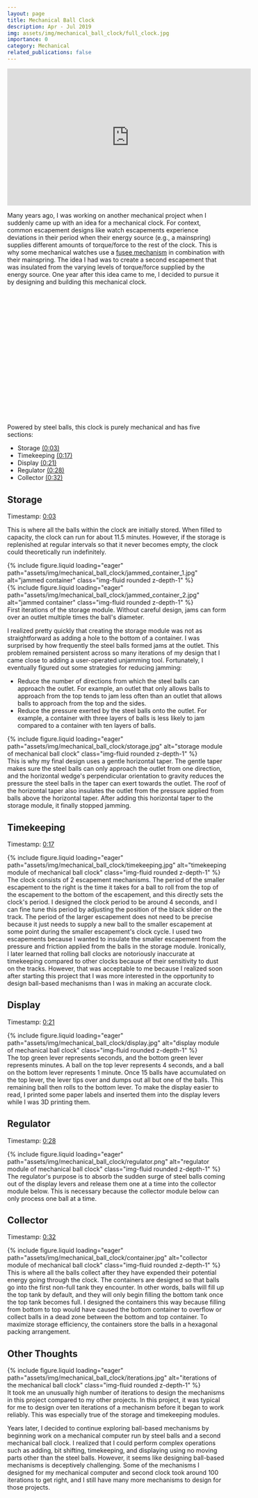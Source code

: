 ```yaml
---
layout: page
title: Mechanical Ball Clock
description: Apr - Jul 2019
img: assets/img/mechanical_ball_clock/full_clock.jpg
importance: 0
category: Mechanical
related_publications: false
---
```



<div class="embed-responsive embed-responsive-16by9 mb-3">
    <iframe width="560" height="315" src="https://www.youtube.com/embed/JKv2sZO4aGY?si=e8iIDBwpUzCc4_C3" title="YouTube video player" frameborder="0" allow="accelerometer; autoplay; clipboard-write; encrypted-media; gyroscope; picture-in-picture; web-share" referrerpolicy="strict-origin-when-cross-origin" allowfullscreen></iframe>
</div> 

Many years ago, I was working on another mechanical project when I suddenly came up with an idea for a mechanical clock. For context, common escapement designs like watch escapements experience deviations in their period when their energy source (e.g., a mainspring) supplies different amounts of torque/force to the rest of the clock. This is why some mechanical watches use a [fusee mechanism](https://en.wikipedia.org/wiki/Fusee_%28horology%29) in combination with their mainspring. The idea I had was to create a second escapement that was insulated from the varying levels of torque/force supplied by the energy source. One year after this idea came to me, I decided to pursue it by designing and building this mechanical clock.

<!-- <div class="embed-responsive embed-responsive-16by9 mt-4 mb-3">
    <iframe width="560" height="315" src="https://www.youtube.com/embed/x7STD5HqZzA?si=PjqoqM41ET_HG6tv" title="YouTube video player" frameborder="0" allow="accelerometer; autoplay; clipboard-write; encrypted-media; gyroscope; picture-in-picture; web-share" referrerpolicy="strict-origin-when-cross-origin" allowfullscreen></iframe>
</div> -->

<style>
    /* Video container that respects Bootstrap width */
    .video-container {
        position: relative;
        width: calc(100% + 30px);
        margin-left: -15px; 
        height: 0;
        padding-bottom: 56.25%; /* 16:9 aspect ratio */
        margin-bottom: 20px;
    }

    .video-container iframe {
        position: absolute;
        top: 0;
        left: 0;
        width: 100%;
        height: 100%;
    }
</style>

<div class="container">
    <div class="row justify-content-center">
        <div class="col-sm-12 mt-3">
            <div class="video-container" id="video-container">
                <div id="player"></div>
            </div>
        </div>
    </div>
</div>

<script>
    let player;
    let isPlayerReady = false;
    
    // Load the YouTube API
    function loadYouTubeAPI() {
        const tag = document.createElement('script');
        tag.src = 'https://www.youtube.com/iframe_api';
        const firstScriptTag = document.getElementsByTagName('script')[0];
        firstScriptTag.parentNode.insertBefore(tag, firstScriptTag);
    }
    
    // This function is called automatically when the API is ready
    function onYouTubeIframeAPIReady() {
        console.log('YouTube API Ready');
        player = new YT.Player('player', {
            width: '100%',
            height: '100%',
            videoId: 'x7STD5HqZzA', // Replace with your video ID
            playerVars: {
                'playsinline': 1
            },
            events: {
                'onReady': onPlayerReady,
                'onError': onPlayerError
            }
        });
    }
    
    function onPlayerReady(event) {
        console.log('Player Ready');
        isPlayerReady = true;
    }
    
    function onPlayerError(event) {
        console.error('YouTube Player Error:', event.data);
    }
    
    function seekTo(seconds) {
        if (player && isPlayerReady && typeof player.seekTo === 'function') {
            try {
                player.seekTo(seconds, true);
                console.log('Seeking to:', seconds);
            } catch (error) {
                console.error('Error seeking:', error);
            }
        } else {
            console.log('Player not ready yet');
        }
    }
    
    function scrollToVideo() {
        const playerElement = document.getElementById('player');
        playerElement.scrollIntoView({ 
            behavior: 'smooth', // 'auto' would make it jump to the video rather than scroll to it
            block: 'center' // Options: 'start', 'center', 'end', 'nearest'
        });
    }
    
    function seekToAndScroll(seconds) {
        seekTo(seconds);
        scrollToVideo();
    }

    // Initialize when page loads
    if (document.readyState === 'loading') {
        document.addEventListener('DOMContentLoaded', loadYouTubeAPI);
    } else {
        loadYouTubeAPI();
    }
</script>


Powered by steel balls, this clock is purely mechanical and has five sections:
<ul>
    <li>Storage <a href="#" onclick="seekToAndScroll(3); return false;">(0:03)</a></li>
    <li>Timekeeping <a href="#" onclick="seekToAndScroll(17); return false;">(0:17)</a></li>
    <li>Display <a href="#" onclick="seekToAndScroll(21); return false;">(0:21)</a></li>
    <li>Regulator <a href="#" onclick="seekToAndScroll(28); return false;">(0:28)</a></li>
    <li>Collector <a href="#" onclick="seekToAndScroll(32); return false;">(0:32)</a></li>
</ul>


<h2 class="post-title">Storage</h2>
<p class="subpost-timestamp">Timestamp: <a href="#" onclick="seekToAndScroll(3); return false;">0:03</a></p>
<p>This is where all the balls within the clock are initially stored. When filled to capacity, the clock can run for about 11.5 minutes. However, if the storage is replenished at regular intervals so that it never becomes empty, the clock could theoretically run indefinitely.</p>

<div class="row justify-content-center">
    <div class="col-sm-5 mt-3">
        {% include figure.liquid loading="eager" path="assets/img/mechanical_ball_clock/jammed_container_1.jpg" alt="jammed container" class="img-fluid rounded z-depth-1" %}
    </div>
    <div class="col-sm-4 mt-3">
        {% include figure.liquid loading="eager" path="assets/img/mechanical_ball_clock/jammed_container_2.jpg" alt="jammed container" class="img-fluid rounded z-depth-1" %}
    </div>
</div>
<div class="caption mt-0">
    First iterations of the storage module. Without careful design, jams can form over an outlet multiple times the ball's diameter.
</div>

I realized pretty quickly that creating the storage module was not as straightforward as adding a hole to the bottom of a container. I was surprised by how frequently the steel balls formed jams at the outlet. This problem remained persistent across so many iterations of my design that I came close to adding a user-operated unjamming tool. Fortunately, I eventually figured out some strategies for reducing jamming:
<ul>
    <li>Reduce the number of directions from which the steel balls can approach the outlet. For example, an outlet that only allows balls to approach from the top tends to jam less often than an outlet that allows balls to approach from the top and the sides.</li>
    <li>Reduce the pressure exerted by the steel balls onto the outlet. For example, a container with three layers of balls is less likely to jam compared to a container with ten layers of balls.</li>
</ul>

<div class="row justify-content-center">
    <div class="col-sm-8 mt-3">
        {% include figure.liquid loading="eager" path="assets/img/mechanical_ball_clock/storage.jpg" alt="storage module of mechanical ball clock" class="img-fluid rounded z-depth-1" %}
    </div>
</div>
 This is why my final design uses a gentle horizontal taper. The gentle taper makes sure the steel balls can only approach the outlet from one direction, and the horizontal wedge's perpendicular orientation to gravity reduces the pressure the steel balls in the taper can exert towards the outlet. The roof of the horizontal taper also insulates the outlet from the pressure applied from balls above the horizontal taper. After adding this horizontal taper to the storage module, it finally stopped jamming.


<h2 class="post-title">Timekeeping</h2>
<p class="subpost-timestamp">Timestamp: <a href="#" onclick="seekToAndScroll(17); return false;">0:17</a></p>
<div class="row justify-content-center">
    <div class="col-sm-8 mt-3">
        {% include figure.liquid loading="eager" path="assets/img/mechanical_ball_clock/timekeeping.jpg" alt="timekeeping module of mechanical ball clock" class="img-fluid rounded z-depth-1" %}
    </div>
</div>
The clock consists of 2 escapement mechanisms. The period of the smaller escapement to the right is the time it takes for a ball to roll from the top of the escapement to the bottom of the escapement, and this directly sets the clock's period. I designed the clock period to be around 4 seconds, and I can fine tune this period by adjusting the position of the black slider on the track. The period of the larger escapement does not need to be precise because it just needs to supply a new ball to the smaller escapement at some point during the smaller escapement's clock cycle. I used two escapements because I wanted to insulate the smaller escapement from the pressure and friction applied from the balls in the storage module. Ironically, I later learned that rolling ball clocks are notoriously inaccurate at timekeeping compared to other clocks because of their sensitivity to dust on the tracks. However, that was acceptable to me because I realized soon after starting this project that I was more interested in the opportunity to design ball-based mechanisms than I was in making an accurate clock.


<h2 class="post-title">Display</h2>
<p class="subpost-timestamp">Timestamp: <a href="#" onclick="seekToAndScroll(21); return false;">0:21</a></p>
<div class="row justify-content-center">
    <div class="col-sm-9 mt-3">
        {% include figure.liquid loading="eager" path="assets/img/mechanical_ball_clock/display.jpg" alt="display module of mechanical ball clock" class="img-fluid rounded z-depth-1" %}
    </div>
</div>
The top green lever represents seconds, and the bottom green lever represents minutes. A ball on the top lever represents 4 seconds, and a ball on the bottom lever represents 1 minute. Once 15 balls have accumulated on the top lever, the lever tips over and dumps out all but one of the balls. This remaining ball then rolls to the bottom lever. To make the display easier to read, I printed some paper labels and inserted them into the display levers while I was 3D printing them.


<h2 class="post-title">Regulator</h2>
<p class="subpost-timestamp">Timestamp: <a href="#" onclick="seekToAndScroll(28); return false;">0:28</a></p>
<div class="row justify-content-center">
    <div class="col-sm-9 mt-3">
        {% include figure.liquid loading="eager" path="assets/img/mechanical_ball_clock/regulator.png" alt="regulator module of mechanical ball clock" class="img-fluid rounded z-depth-1" %}
    </div>
</div>
The regulator's purpose is to absorb the sudden surge of steel balls coming out of the display levers and release them one at a time into the collector module below. This is necessary because the collector module below can only process one ball at a time.


<h2 class="post-title">Collector</h2>
<p class="subpost-timestamp">Timestamp: <a href="#" onclick="seekToAndScroll(32); return false;">0:32</a></p>
<div class="row justify-content-center">
    <div class="col-sm-8 mt-3">
        {% include figure.liquid loading="eager" path="assets/img/mechanical_ball_clock/container.jpg" alt="collector module of mechanical ball clock" class="img-fluid rounded z-depth-1" %}
    </div>
</div>
This is where all the balls collect after they have expended their potential energy going through the clock. The containers are designed so that balls go into the first non-full tank they encounter. In other words, balls will fill up the top tank by default, and they will only begin filling the bottom tank once the top tank becomes full. I designed the containers this way because filling from bottom to top would have caused the bottom container to overflow or collect balls in a dead zone between the bottom and top container. To maximize storage efficiency, the containers store the balls in a hexagonal packing arrangement.


<h2 class="post-title">Other Thoughts</h2>
<div class="row justify-content-center">
    <div class="col-sm-12 mt-3">
        {% include figure.liquid loading="eager" path="assets/img/mechanical_ball_clock/iterations.jpg" alt="iterations of the mechanical ball clock" class="img-fluid rounded z-depth-1" %}
    </div>
</div>
It took me an unusually high number of iterations to design the mechanisms in this project compared to my other projects. In this project, it was typical for me to design over ten iterations of a mechanism before it began to work reliably. This was especially true of the storage and timekeeping modules. <br>

Years later, I decided to continue exploring ball-based mechanisms by beginning work on a mechanical computer run by steel balls and a second mechanical ball clock. I realized that I could perform complex operations such as adding, bit shifting, timekeeping, and displaying using no moving parts other than the steel balls. However, it seems like designing ball-based mechanisms is deceptively challenging. Some of the mechanisms I designed for my mechanical computer and second clock took around 100 iterations to get right, and I still have many more mechanisms to design for those projects. 